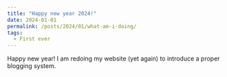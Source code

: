 ```yaml
---
title: "Happy new year 2024!"
date: 2024-01-01
permalink: /posts/2024/01/what-am-i-doing/
tags:
  - First ever
---
```


Happy new year! I am redoing my website (yet again) to introduce a proper blogging system. 